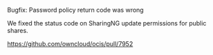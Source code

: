 Bugfix: Password policy return code was wrong

We fixed the status code on SharingNG update permissions for public shares.

https://github.com/owncloud/ocis/pull/7952
